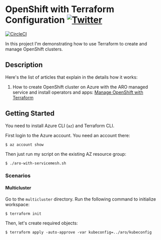 # OpenShift with Terraform Configuration [![Twitter](https://img.shields.io/twitter/follow/piotr_minkowski.svg?style=social&logo=twitter&label=Follow%20Me)](https://twitter.com/piotr_minkowski)

[![CircleCI](https://circleci.com/gh/piomin/sample-spring-microservices-new.svg?style=svg)](https://circleci.com/gh/piomin/sample-spring-microservices-new)

In this project I'm demonstrating how to use Terraform to create and manage OpenShift clusters.

## Description 

Here's the list of articles that explain in the details how it works:
1. How to create OpenShift cluster on Azure with the ARO managed service and install operators and apps: [Manage OpenShift with Terraform](https://piotrminkowski.com/2023/09/29/manage-openshift-with-terraform/)

## Getting Started

You need to install Azure CLI (`az`) and Terraform CLI.

First login to the Azure account. You need an account there:
```shell
$ az account show
```

Then just run my script on the existing AZ resource group:
```shell
$ ./aro-with-servicemesh.sh
```

### Scenarios

#### Multicluster

Go to the `multicluster` directory. Run the following command to initialize workspace:
```shell
$ terraform init
```

Then, let's create required objects:
```shell
$ terraform apply -auto-approve -var kubeconfig=../aro/kubeconfig
```